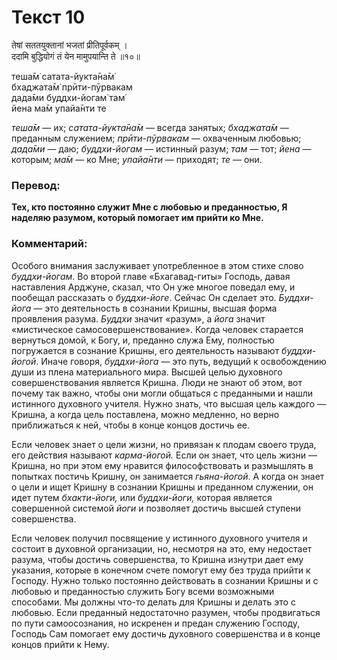 # Текст 10

तेषां सततयुक्तानां भजतां प्रीतिपूर्वकम् ।  
ददामि बुद्धियोगं तं येन मामुपयान्ति ते ॥१०॥

теша̄м̇ сатата-йукта̄на̄м̇  
бхаджата̄м̇ прӣти-пӯрвакам  
дада̄ми буддхи-йогам̇ там̇  
йена ма̄м упайа̄нти те

_теша̄м_ — их; _сатата-йукта̄на̄м_ — всегда занятых; _бхаджата̄м_ — преданным служением; _прӣти-пӯрвакам_ — охваченным любовью; _дада̄ми_ — даю; _буддхи-йогам_ — истинный разум; _там_ — тот; _йена_ — которым; _ма̄м_ — ко Мне; _упайа̄нти_ — приходят; _те_ — они.

### Перевод:

**Тех, кто постоянно служит Мне с любовью и преданностью, Я наделяю разумом, который помогает им прийти ко Мне.**

### Комментарий:

Особого внимания заслуживает употребленное в этом стихе слово _буддхи-йогам_. Во второй главе «Бхагавад-гиты» Господь, давая наставления Арджуне, сказал, что Он уже многое поведал ему, и пообещал рассказать о _буддхи-йоге_. Сейчас Он сделает это. _Буддхи-йога_ — это деятельность в сознании Кришны, высшая форма проявления разума. _Буддхи_ значит «разум», а _йога_ значит «мистическое самосовершенствование». Когда человек старается вернуться домой, к Богу, и, преданно служа Ему, полностью погружается в сознание Кришны, его деятельность называют _буддхи-йогой_. Иначе говоря, _буддхи-йога_ — это путь, ведущий к освобождению души из плена материального мира. Высшей целью духовного совершенствования является Кришна. Люди не знают об этом, вот почему так важно, чтобы они могли общаться с преданными и нашли истинного духовного учителя. Нужно знать, что высшая цель каждого — Кришна, а когда цель поставлена, можно медленно, но верно приближаться к ней, чтобы в конце концов достичь ее.

Если человек знает о цели жизни, но привязан к плодам своего труда, его действия называют _карма-йогой._ Если он знает, что цель жизни — Кришна, но при этом ему нравится философствовать и размышлять в попытках постичь Кришну, он занимается _гьяна-йогой_. А когда он знает о цели и ищет Кришну в сознании Кришны и преданном служении, он идет путем _бхакти-йоги,_ или _буддхи-йоги,_ которая является совершенной системой _йоги_ и позволяет достичь высшей ступени совершенства.

Если человек получил посвящение у истинного духовного учителя и состоит в духовной организации, но, несмотря на это, ему недостает разума, чтобы достичь совершенства, то Кришна изнутри дает ему указания, которые в конечном счете помогут ему без труда прийти к Господу. Нужно только постоянно действовать в сознании Кришны и с любовью и преданностью служить Богу всеми возможными способами. Мы должны что-то делать для Кришны и делать это с любовью. Если преданный недостаточно разумен, чтобы продвигаться по пути самоосознания, но искренен и предан служению Господу, Господь Сам помогает ему достичь духовного совершенства и в конце концов прийти к Нему.